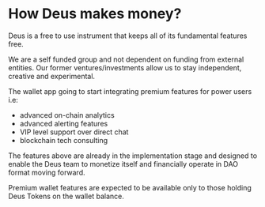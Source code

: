 # How Deus makes money?

Deus is a free to use instrument that keeps all of its fundamental features free.

We are a self funded group and not dependent on funding from external entities. Our former ventures/investments allow us to stay independent, creative and experimental.

The wallet app going to start integrating premium features for power users i.e:

- advanced on-chain analytics
- advanced alerting features
- VIP level support over direct chat
- blockchain tech consulting

The features above are already in the implementation stage and designed to enable the Deus team to monetize itself and financially operate in DAO format moving forward.

Premium wallet features are expected to be available only to those holding Deus Tokens on the wallet balance.
